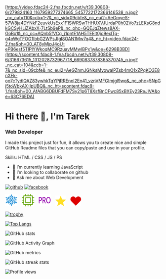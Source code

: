 [https://video.fdac24-2.fna.fbcdn.net/v/t39.30808-6/279824163_1167959277374665_5457722172366146538_n.jpg?_nc_cat=110&ccb=1-7&_nc_sid=09cbfe&_nc_eui2=AeGmyeS-57W8ja4DYNkF2euvkUsExx1F1SWRSwTHHUXVJUrdaP0h02Vo7zLEKsG8ndkGCSyHLiZAbxX-7LtSb9eP&_nc_ohc=GQEJqZtews8AX-GoBx1&_nc_oc=AQnb5fVCg_j1pntE1AH5TEElt0jo9exlTg-g4oWgTFOG1IbbG2WPsJIgI8OAN1Mw7q4&_nc_ht=video.fdac24-2.fna&oh=00_AT8yMjpJ4oU-ePB6esf5TIPlYWkoqMC9RzuavMMwlBPx1w&oe=6298B3BD](https://scontent.fdac8-1.fna.fbcdn.net/v/t39.30808-6/316673615_1312028732967718_6690837878365370745_n.jpg?_nc_cat=104&ccb=1-7&_nc_sid=09cbfe&_nc_eui2=AeGZnmJGNksMvowalPZsb4mO1xZPqKO3E8nXFk-oo7cTydlQAZ83ywhkTqYPjRREnoI2En41_vznVMFGImjgl9wq&_nc_ohc=5NpGj5toWbkAX-IpUBQ&_nc_ht=scontent.fdac8-1.fna&oh=00_AfABG6DBUFdFM7Sy21p6T8XsfBnCFwc85xBXEy23ReJIVA&oe=63C76EDA)
# Hi there 👋, I'm Tarek
### Web Developer


I made this project just for fun, it allows you to create nice and simple GitHub Readme files that you can copy/paste and use in your profile.

Skills: HTML / CSS / JS / PS

- 🌱 I’m currently learning JavaScript 
- 👯 I’m looking to collaborate on github 
- 💬 Ask me about Web Development 


[<img src='https://cdn.jsdelivr.net/npm/simple-icons@3.0.1/icons/github.svg' alt='github' height='40'>](https://github.com/tarekalways)  [<img src='https://cdn.jsdelivr.net/npm/simple-icons@3.0.1/icons/facebook.svg' alt='facebook' height='40'>](https://www.facebook.com/profile.php?id=100024818118898)  

<a href='https://archiveprogram.github.com/'><img src='https://raw.githubusercontent.com/acervenky/animated-github-badges/master/assets/acbadge.gif' width='40' height='40'></a> <a href='https://docs.github.com/en/developers'><img src='https://raw.githubusercontent.com/acervenky/animated-github-badges/master/assets/devbadge.gif' width='40' height='40'></a> <a href='https://github.com/pricing'><img src='https://raw.githubusercontent.com/acervenky/animated-github-badges/master/assets/pro.gif' width='40' height='40'></a> <a href='https://stars.github.com/'><img src='https://raw.githubusercontent.com/acervenky/animated-github-badges/master/assets/starbadge.gif' width='35' height='35'></a> <a href='https://docs.github.com/en/github/supporting-the-open-source-community-with-github-sponsors'><img src='https://raw.githubusercontent.com/acervenky/animated-github-badges/master/assets/sponsorbadge.gif' width='35' height='35'></a> 

[![trophy](https://github-profile-trophy.vercel.app/?username=tarekalways)](https://github.com/ryo-ma/github-profile-trophy)

[![Top Langs](https://github-readme-stats.vercel.app/api/top-langs/?username=tarekalways)](https://github.com/anuraghazra/github-readme-stats)

![GitHub stats](https://github-readme-stats.vercel.app/api?username=tarekalways&show_icons=true&count_private=true)  

![GitHub Activity Graph](https://activity-graph.herokuapp.com/graph?username=tarekalways)  

![GitHub metrics](https://metrics.lecoq.io/tarekalways)  

![GitHub streak stats](https://github-readme-streak-stats.herokuapp.com/?user=tarekalways)  

![Profile views](https://gpvc.arturio.dev/tarekalways)  
